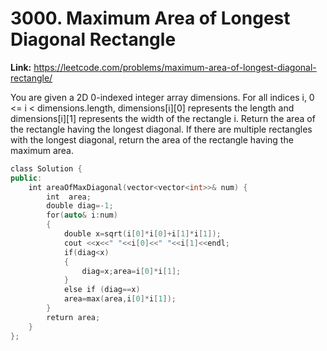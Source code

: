 # 3000. Maximum Area of Longest Diagonal Rectangle

**Link:** https://leetcode.com/problems/maximum-area-of-longest-diagonal-rectangle/

You are given a 2D 0-indexed integer array dimensions. For all indices i, 0 <= i < dimensions.length, dimensions[i][0] represents the length and dimensions[i][1] represents the width of the rectangle i. Return the area of the rectangle having the longest diagonal. If there are multiple rectangles with the longest diagonal, return the area of the rectangle having the maximum area.

```cpp
class Solution {
public:
    int areaOfMaxDiagonal(vector<vector<int>>& num) {
        int  area;
        double diag=-1;
        for(auto& i:num)
        {
            double x=sqrt(i[0]*i[0]+i[1]*i[1]);
            cout <<x<<" "<<i[0]<<" "<<i[1]<<endl;
            if(diag<x)
            {
                diag=x;area=i[0]*i[1];
            }
            else if (diag==x)
            area=max(area,i[0]*i[1]);
        }
        return area;
    }
};
```

